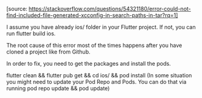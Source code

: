 [source: https://stackoverflow.com/questions/54321180/error-could-not-find-included-file-generated-xcconfig-in-search-paths-in-tar?rq=1]


I assume you have already ios/ folder in your Flutter project. If not, you can run flutter build ios.

The root cause of this error most of the times happens after you have cloned a project like from Github.

In order to fix, you need to get the packages and install the pods.

flutter clean && flutter pub get && cd ios/ && pod install 
(In some situation you might need to update your Pod Repo and Pods. You can do that via running pod repo update && pod update)
